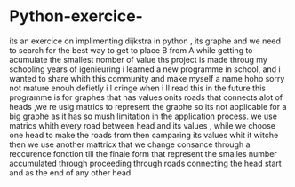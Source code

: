 # Python-exercice-
its an exercice on implimenting dijkstra in python , its graphe and we need to search for the best way to get to place B from A while getting to acumulate the smallest nomber of value
ths project is made throug my schooling years of igenieuring i learned a new programme in school, and i wanted to share whith this community and make myself a name hoho sorry not mature enouh defietly i l cringe when i ll read this in the future
this programme is for graphes that has values onits roads that connects alot of heads ,we re usig matrics to represent the graphe so its not applicable for a big graphe as it has so mush limitation in the application process.
we use matrics whith every road between head and its values , while we choose one head to make the roads from then camparing its values whit it witche then we use another mattricx that we change consance through a reccurence fonction till the finale form
that represent the smalles number accumulated through proceeding through roads connecting the head start and as the end of  any other head

